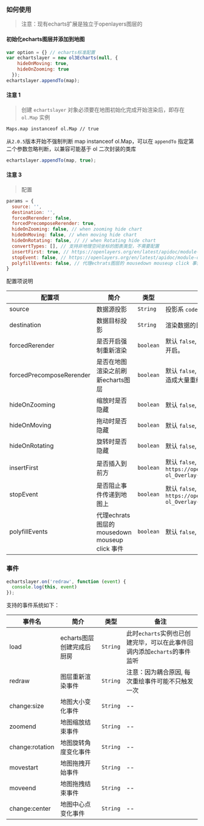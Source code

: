 ### 如何使用

> 注意：现有echarts扩展是独立于openlayers图层的

#### 初始化echarts图层并添加到地图

```javascript
var option = {} // echarts标准配置
var echartslayer = new ol3Echarts(null, {
    hideOnMoving: true,
    hideOnZooming: true
  });
echartslayer.appendTo(map);
```

#### 注意 1

> 创建 ``echartslayer`` 对象必须要在地图初始化完成开始渲染后，即存在 `ol.Map` 实例

```bash
Maps.map instanceof ol.Map // true
```

从`2.0.5`版本开始不强制判断 map instanceof ol.Map，可以在 `appendTo` 指定第二个参数忽略判断，以兼容可能基于 ol 二次封装的类库

```js
echartslayer.appendTo(map, true);
```

#### 注意 3

> 配置

```javascript
params = {
  source: '',
  destination: '',
  forcedRerender: false,
  forcedPrecomposeRerender: true,
  hideOnZooming: false, // when zooming hide chart
  hideOnMoving: false, // when moving hide chart
  hideOnRotating: false, // // when Rotating hide chart
  convertTypes: [], // 支持非地理空间坐标的图表类型，不需要配置
  insertFirst: true, // https://openlayers.org/en/latest/apidoc/module-ol_Overlay-Overlay.html
  stopEvent: false, // https://openlayers.org/en/latest/apidoc/module-ol_Overlay-Overlay.html
  polyfillEvents: false, // 代理echrats图层的 mousedown mouseup click 事件
}
```

配置项说明

| 配置项 | 简介 | 类型 | 备注 |
| --- | --- | --- | --- |
| source | 数据源投影 | `String` | 投影系 `code` 常用 EPSG:4326, EPSG:3857 |
| destination | 数据目标投影 | `String` | 渲染数据的目标投影，不传时从地图视图获取 |
| forcedRerender | 是否开启强制重新渲染 | `boolean` | 默认 `false`, 注意开启后可能会造成性能损失，建议不开启。 |
| forcedPrecomposeRerender | 是否在地图渲染之前刷新echarts图层 | `boolean` | 默认 `false`, 注意开启后可以保证图层无滞后，但是会造成大量重绘，不建议开启。 |
| hideOnZooming | 缩放时是否隐藏 | `boolean` | 默认 `false`, 注意开启后会提升性能和用户体验 |
| hideOnMoving | 拖动时是否隐藏 | `boolean` | 默认 `false`, 注意开启后会提升性能和用户体验 |
| hideOnRotating | 旋转时是否隐藏 | `boolean` | 默认 `false`, 注意开启后会提升性能和用户体验 |
| insertFirst | 是否插入到前方 | `boolean` | 默认 `false`, 详细内容请查看`https://openlayers.org/en/latest/apidoc/module-ol_Overlay-Overlay.html` |
| stopEvent | 是否阻止事件传递到地图上 | `boolean` | 默认 `false`, 详细内容请查看 `https://openlayers.org/en/latest/apidoc/module-ol_Overlay-Overlay.html` |
| polyfillEvents | 代理echrats图层的 mousedown mouseup click 事件 | `boolean` | 默认 `false`, 仅作为在事件捕获异常时配置开启 |

### 事件

``` js
echartslayer.on('redraw', function (event) {
  console.log(this, event)
});
```

支持的事件系统如下：

| 事件名 | 简介 | 类型 | 备注 |
| --- | --- | --- | --- |
| load | echarts图层创建完成后厨房 | `String` | 此时`echarts`实例也已创建完毕，可以在此事件回调内添加`echarts`的事件监听 |
| redraw | 图层重新渲染事件 | `String` | 注意：因为耦合原因, 每次重绘事件可能不只触发一次 |
| change:size | 地图大小变化事件 | `String` | -- |
| zoomend | 地图缩放结束事件 | `String` | -- |
| change:rotation | 地图旋转角度变化事件 | `String` | -- |
| movestart | 地图拖拽开始事件 | `String` | -- |
| moveend | 地图拖拽结束事件 | `String` | -- |
| change:center | 地图中心点变化事件 | `String` | -- |
